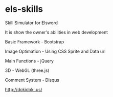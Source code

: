 # els-skills
Skill Simulator for Elsword

It is show the owner's abilities in web development

Basic Framework - Bootstrap

Image Optimation - Using CSS Sprite and Data url

Main Functions - jQuery

3D - WebGL (three.js)

Comment System - Disqus

http://dokidoki.us/

